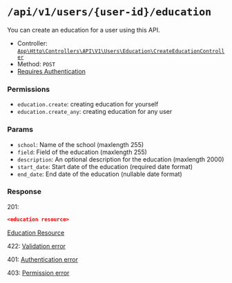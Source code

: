 # `/api/v1/users/{user-id}/education`
You can create an education for a user using this API.

- Controller: [`App\Http\Controllers\API\V1\Users\Education\CreateEducationController`](../../../../src/app/Http/Controllers/API/V1/Users\Education\CreateEducationController.php)
- Method: `POST`
- [Requires Authentication](../../auth/login.md#how-to-use-api-token)

### Permissions

- `education.create`: creating education for yourself
- `education.create_any`: creating education for any user

### Params

- `school`: Name of the school (maxlength 255)
- `field`: Field of the education (maxlength 255)
- `description`: An optional description for the education (maxlength 2000)
- `start_date`: Start date of the education (required date format)
- `end_date`: End date of the education (nullable date format)

### Response

201:
```json
<education resource>
```

[Education Resource](../../resources/education.md)

422: [Validation error](../../validation-errors.md)

401: [Authentication error](../../authentication-errors.md)

403: [Permission error](../../permission-errors.md)
